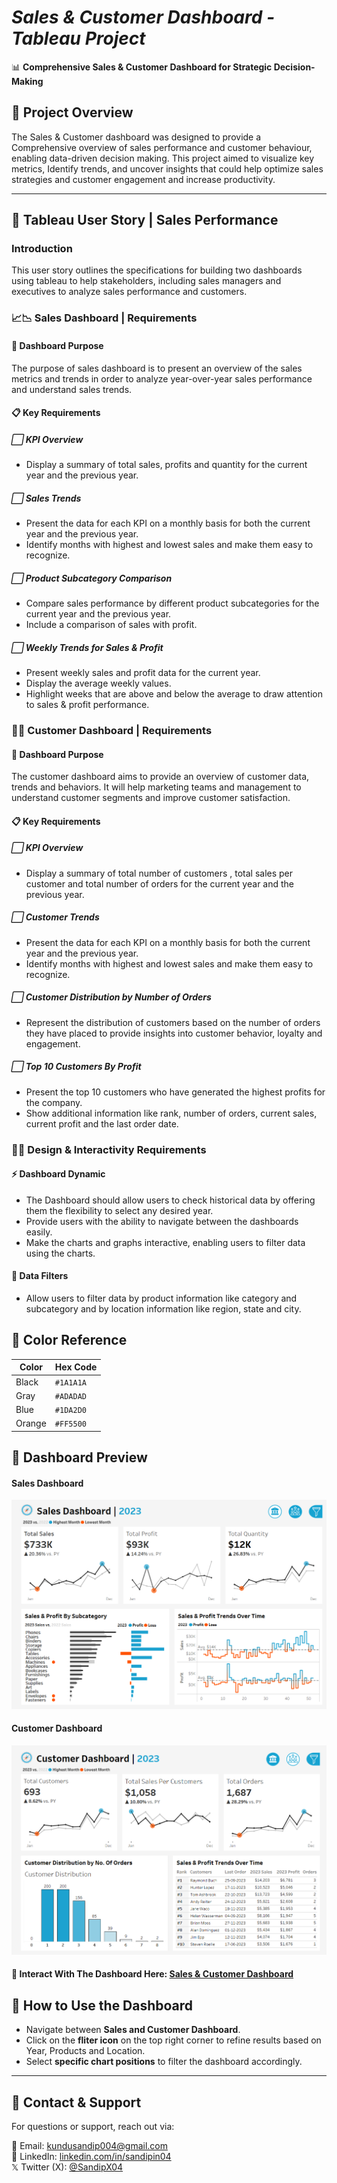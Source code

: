# *Sales & Customer Dashboard - Tableau Project*
📊 **Comprehensive Sales & Customer Dashboard for Strategic Decision-Making**  

## 📍 Project Overview
The Sales & Customer dashboard was designed to provide a Comprehensive overview of sales performance and customer behaviour, enabling data-driven decision making. This project aimed to visualize key metrics, Identify trends, and uncover insights that could help optimize sales strategies and customer engagement and increase productivity.  

---

## 📍 Tableau User Story | Sales Performance
### **Introduction**
This user story outlines the specifications for building two dashboards using tableau to help stakeholders, including sales managers and executives to analyze sales performance and customers. 
### **📈📉 Sales Dashboard | Requirements**
#### 🔎 **Dashboard Purpose**
The purpose of sales dashboard is to present an overview of the sales metrics and trends in order to analyze year-over-year sales performance and understand sales trends.
#### 📋 **Key Requirements**
##### ⬜ **KPI Overview**
- Display a summary of total sales, profits and quantity for the current year and the previous year.
##### ⬜ **Sales Trends**
- Present the data for each KPI on a monthly basis for both the current year and the previous year.  
- Identify months with highest and lowest sales and make them easy to recognize.  
##### ⬜ **Product Subcategory Comparison**
- Compare sales performance by different product subcategories for the current year and the previous year.  
- Include a comparison of sales with profit.
##### ⬜ **Weekly Trends for Sales & Profit**
- Present weekly sales and profit data for the current year.
- Display the average weekly values.
- Highlight weeks that are above and below the average to draw attention to sales & profit performance.

### **👥📇 Customer Dashboard | Requirements**
#### 🔎 **Dashboard Purpose**
The customer dashboard aims to provide an overview of customer data, trends and behaviors. It will help marketing teams and management to understand customer segments and improve customer satisfaction.
#### 📋 **Key Requirements**
##### ⬜ **KPI Overview**
- Display a summary of total number of customers , total sales per customer and total number of orders for the current year and the previous year.
##### ⬜ **Customer Trends**
- Present the data for each KPI on a monthly basis for both the current year and the previous year.
- Identify months with highest and lowest sales and make them easy to recognize.
##### ⬜ **Customer Distribution by Number of Orders**
- Represent the distribution of customers based on the number of orders they have placed to provide insights into customer behavior, loyalty and engagement.
##### ⬜ **Top 10 Customers By Profit**
- Present the top 10 customers who have generated the highest profits for the company.
- Show additional information like rank, number of orders, current sales, current profit and the last order date.

### **👨‍💻 Design & Interactivity Requirements**
#### ⚡ **Dashboard Dynamic**
- The Dashboard should allow users to check historical data by offering them the flexibility to select any desired year.
- Provide users with the ability to navigate between the dashboards easily.
- Make the charts and graphs interactive, enabling users to filter data using the charts.
#### 🧩 **Data Filters**
- Allow users to filter data by product information like category and subcategory and by location information like region, state and city.

## 🎨 Color Reference

| Color           | Hex Code  |
|---------------|----------|
| Black         | `#1A1A1A` |
| Gray     | `#ADADAD` |
| Blue  | `#1DA2D0` |
| Orange  | `#FF5500` |

## 👀 Dashboard Preview
#### Sales Dashboard
![**Sales**](https://raw.githubusercontent.com/SandipGit04/Sales-Customers-Dashboard/refs/heads/main/Dashboard%20Images/Sales%20Dashboard.png)
#### Customer Dashboard
![**Customer**](https://raw.githubusercontent.com/SandipGit04/Sales-Customers-Dashboard/refs/heads/main/Dashboard%20Images/Customer%20Dashboard.png)
#### 🔗 **Interact With The Dashboard Here:** [Sales & Customer Dashboard](https://public.tableau.com/app/profile/sandip.kundu5209/viz/SalesCustomersDashboard_17381610483660/SalesDashboard)

## 📌 How to Use the Dashboard
- Navigate between **Sales and Customer Dashboard**.
- Click on the **fliter icon** on the top right corner to refine results based on Year, Products and Location.
- Select **specific chart positions** to filter the dashboard accordingly.
---

## 📱 Contact & Support
For questions or support, reach out via:

📩 Email: [kundusandip004@gmail.com](mailto:kundusandip004@gmail.com)  
🔗 LinkedIn: [linkedin.com/in/sandipin04](https://www.linkedin.com/in/sandipin04/)  
𝕏 Twitter (X): [@SandipX04](https://x.com/SandipX04)

